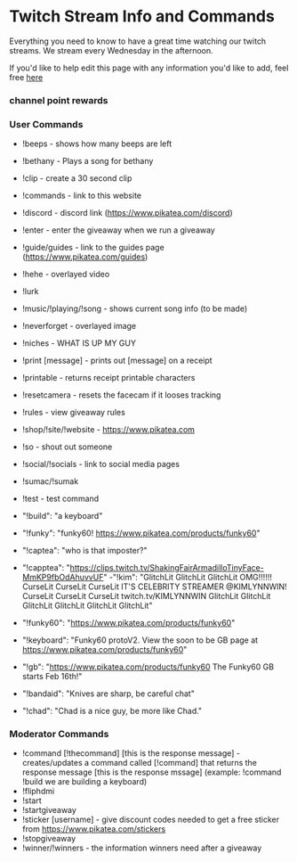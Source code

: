 # Twitch Stream Info and Commands
Everything you need to know to have a great time watching our twitch streams. We stream every Wednesday in the afternoon.

If you'd like to help edit this page with any information you'd like to add, feel free [here]()

### channel point rewards


### User Commands
- !beeps - shows how many beeps are left
- !bethany - Plays a song for bethany
- !clip - create a 30 second clip
- !commands - link to this website
- !discord - discord link (https://www.pikatea.com/discord)
- !enter - enter the giveaway when we run a giveaway
- !guide/guides - link to the guides page (https://www.pikatea.com/guides)
- !hehe - overlayed video
- !lurk
- !music/!playing/!song - shows current song info (to be made)
- !neverforget - overlayed image
- !niches - WHAT IS UP MY GUY
- !print [message] - prints out [message] on a receipt
- !printable - returns receipt printable characters
- !resetcamera - resets the facecam if it looses tracking
- !rules - view giveaway rules
- !shop/!site/!website - https://www.pikatea.com
- !so - shout out someone
- !social/!socials - link to social media pages
- !sumac/!sumak
- !test - test command

- "!build": "a keyboard"
- "!funky": "funky60! https://www.pikatea.com/products/funky60"
- "!captea": "who is that imposter?"
- "!capptea": "https://clips.twitch.tv/ShakingFairArmadilloTinyFace-MmKP9fbOdAhuvvUF"
-"!kim": "GlitchLit GlitchLit GlitchLit OMG!!!!!! CurseLit CurseLit CurseLit IT'S CELEBRITY STREAMER @KIMLYNNWIN! CurseLit CurseLit CurseLit twitch.tv/KIMLYNNWIN GlitchLit GlitchLit GlitchLit GlitchLit GlitchLit GlitchLit"
- "!funky60": "https://www.pikatea.com/products/funky60"
- "!keyboard": "Funky60 protoV2. View the soon to be GB page at https://www.pikatea.com/products/funky60"
- "!gb": "https://www.pikatea.com/products/funky60 The Funky60 GB starts Feb 16th!"
- "!bandaid": "Knives are sharp, be careful chat"
- "!chad": "Chad is a nice guy, be more like Chad."


### Moderator Commands
- !command [!thecommand] [this is the response message] - creates/updates a command called [!command] that returns the response message [this is the response mssage] (example: !command !build we are building a keyboard)
- !fliphdmi
- !start
- !startgiveaway
- !sticker [username] - give discount codes needed to get a free sticker from https://www.pikatea.com/stickers
- !stopgiveaway
- !winner/!winners - the information winners need after a giveaway